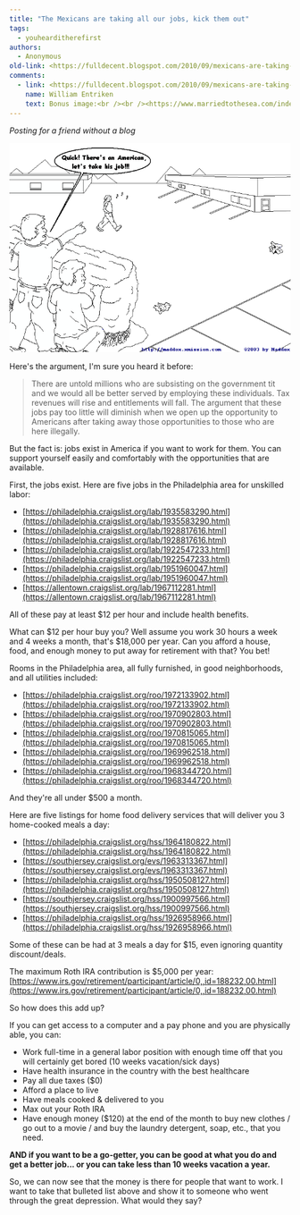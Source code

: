 ```yaml
---
title: "The Mexicans are taking all our jobs, kick them out"
tags:
  - youhearditherefirst 
authors:
  - Anonymous
old-link: <https://fulldecent.blogspot.com/2010/09/mexicans-are-taking-all-our-jobs-kick.html>
comments:
  - link: <https://fulldecent.blogspot.com/2010/09/mexicans-are-taking-all-our-jobs-kick.html#comment-4010263409313384050>
    name: William Entriken
    text: Bonus image:<br /><br /><https://www.marriedtothesea.com/index.php?date=080807>
---
```


*Posting for a friend without a blog*

![American jobs](/assets/images/2010-09-24-mexicans-are-taking-all-our-jobs-kick.gif)

Here's the argument, I'm sure you heard it before:

> There are untold millions who are subsisting on the government tit and we would all be better served by employing these individuals. Tax revenues will rise and entitlements will fall. The argument that these jobs pay too little will diminish when we open up the opportunity to Americans after taking away those opportunities to those who are here illegally.

But the fact is: jobs exist in America if you want to work for them. You can support yourself easily and comfortably with the opportunities that are available.

First, the jobs exist. Here are five jobs in the Philadelphia area for unskilled labor:

- [https://philadelphia.craigslist.org/lab/1935583290.html](https://philadelphia.craigslist.org/lab/1935583290.html)
- [https://philadelphia.craigslist.org/lab/1928817616.html](https://philadelphia.craigslist.org/lab/1928817616.html)
- [https://philadelphia.craigslist.org/lab/1922547233.html](https://philadelphia.craigslist.org/lab/1922547233.html)
- [https://philadelphia.craigslist.org/lab/1951960047.html](https://philadelphia.craigslist.org/lab/1951960047.html)
- [https://allentown.craigslist.org/lab/1967112281.html](https://allentown.craigslist.org/lab/1967112281.html)

All of these pay at least $12 per hour and include health benefits.

What can $12 per hour buy you? Well assume you work 30 hours a week and 4 weeks a month, that's $18,000 per year. Can you afford a house, food, and enough money to put away for retirement with that? You bet!

Rooms in the Philadelphia area, all fully furnished, in good neighborhoods, and all utilities included:

- [https://philadelphia.craigslist.org/roo/1972133902.html](https://philadelphia.craigslist.org/roo/1972133902.html)
- [https://philadelphia.craigslist.org/roo/1970902803.html](https://philadelphia.craigslist.org/roo/1970902803.html)
- [https://philadelphia.craigslist.org/roo/1970815065.html](https://philadelphia.craigslist.org/roo/1970815065.html)
- [https://philadelphia.craigslist.org/roo/1969962518.html](https://philadelphia.craigslist.org/roo/1969962518.html)
- [https://philadelphia.craigslist.org/roo/1968344720.html](https://philadelphia.craigslist.org/roo/1968344720.html)

And they're all under $500 a month.

Here are five listings for home food delivery services that will deliver you 3 home-cooked meals a day:

- [https://philadelphia.craigslist.org/hss/1964180822.html](https://philadelphia.craigslist.org/hss/1964180822.html)
- [https://southjersey.craigslist.org/evs/1963313367.html](https://southjersey.craigslist.org/evs/1963313367.html)
- [https://philadelphia.craigslist.org/hss/1950508127.html](https://philadelphia.craigslist.org/hss/1950508127.html)
- [https://southjersey.craigslist.org/hss/1900997566.html](https://southjersey.craigslist.org/hss/1900997566.html)
- [https://philadelphia.craigslist.org/hss/1926958966.html](https://philadelphia.craigslist.org/hss/1926958966.html)

Some of these can be had at 3 meals a day for $15, even ignoring quantity discount/deals.

The maximum Roth IRA contribution is $5,000 per year:
[https://www.irs.gov/retirement/participant/article/0,,id=188232,00.html](https://www.irs.gov/retirement/participant/article/0,,id=188232,00.html)

So how does this add up?

If you can get access to a computer and a pay phone and you are physically able, you can:

- Work full-time in a general labor position with enough time off that you will certainly get bored (10 weeks vacation/sick days)
- Have health insurance in the country with the best healthcare
- Pay all due taxes ($0)
- Afford a place to live
- Have meals cooked & delivered to you
- Max out your Roth IRA
- Have enough money ($120) at the end of the month to buy new clothes / go out to a movie / and buy the laundry detergent, soap, etc., that you need.

**AND if you want to be a go-getter, you can be good at what you do and get a better job... or you can take less than 10 weeks vacation a year.**

So, we can now see that the money is there for people that want to work. I want to take that bulleted list above and show it to someone who went through the great depression. What would they say?
